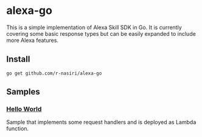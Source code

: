 # alexa-go

This is a simple implementation of Alexa Skill SDK in Go. It is currently covering some basic response types but can be easily expanded to include more Alexa features.

## Install

```console
go get github.com/r-nasiri/alexa-go
```
## 




## Samples

### [Hello World](https://github.com/r-nasiri/alexa-go/tree/master/examples/hello-world)
Sample that implements some request handlers and is deployed as Lambda function.
